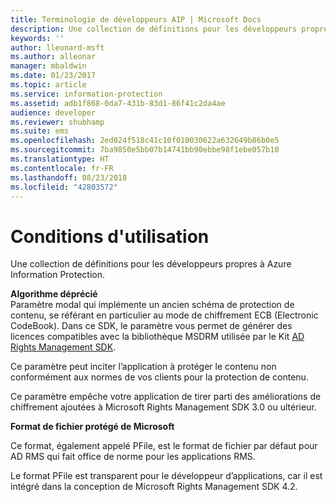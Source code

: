 ```yaml
---
title: Terminologie de développeurs AIP | Microsoft Docs
description: Une collection de définitions pour les développeurs propres aux services Rights Management.
keywords: ''
author: lleonard-msft
ms.author: alleonar
manager: mbaldwin
ms.date: 01/23/2017
ms.topic: article
ms.service: information-protection
ms.assetid: adb1f868-0da7-431b-83d1-86f41c2da4ae
audience: developer
ms.reviewer: shubhamp
ms.suite: ems
ms.openlocfilehash: 2ed024f518c41c10f010030622a632649b86b0e5
ms.sourcegitcommit: 7ba9850e5bb07b14741bb90ebbe98f1ebe057b10
ms.translationtype: HT
ms.contentlocale: fr-FR
ms.lasthandoff: 08/23/2018
ms.locfileid: "42803572"
---
```

# <a name="terms"></a>Conditions d'utilisation

Une collection de définitions pour les développeurs propres à Azure Information Protection.

**Algorithme déprécié**  
Paramètre modal qui implémente un ancien schéma de protection de contenu, se référant en particulier au mode de chiffrement ECB (Electronic CodeBook). Dans ce SDK, le paramètre vous permet de générer des licences compatibles avec la bibliothèque MSDRM utilisée par le Kit [AD Rights Management SDK](https://msdn.microsoft.com/library/windows/desktop/cc530379.aspx).

Ce paramètre peut inciter l’application à protéger le contenu non conformément aux normes de vos clients pour la protection de contenu.

Ce paramètre empêche votre application de tirer parti des améliorations de chiffrement ajoutées à Microsoft Rights Management SDK 3.0 ou ultérieur.

**Format de fichier protégé de Microsoft**

Ce format, également appelé PFile, est le format de fichier par défaut pour AD RMS qui fait office de norme pour les applications RMS.

Le format PFile est transparent pour le développeur d’applications, car il est intégré dans la conception de Microsoft Rights Management SDK 4.2.

